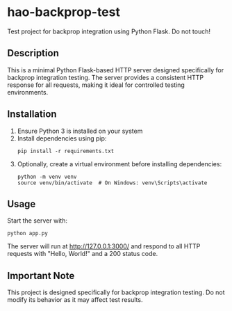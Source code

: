# hao-backprop-test
Test project for backprop integration using Python Flask. Do not touch!

## Description
This is a minimal Python Flask-based HTTP server designed specifically for backprop integration testing. The server provides a consistent HTTP response for all requests, making it ideal for controlled testing environments.

## Installation
1. Ensure Python 3 is installed on your system
2. Install dependencies using pip:
   ```
   pip install -r requirements.txt
   ```
3. Optionally, create a virtual environment before installing dependencies:
   ```
   python -m venv venv
   source venv/bin/activate  # On Windows: venv\Scripts\activate
   ```

## Usage
Start the server with:
```
python app.py
```

The server will run at http://127.0.0.1:3000/ and respond to all HTTP requests with "Hello, World!" and a 200 status code.

## Important Note
This project is designed specifically for backprop integration testing. Do not modify its behavior as it may affect test results.